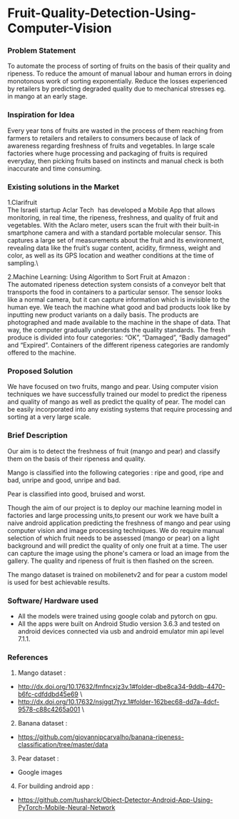 # Fruit-Quality-Detection-Using-Computer-Vision

### Problem Statement
To automate the process of sorting of fruits on the basis of their quality and ripeness. To reduce the amount of manual labour and human errors in doing monotonous work of sorting exponentially. Reduce the losses experienced by retailers by predicting degraded quality due to mechanical stresses eg. in mango at an early stage.

### Inspiration for Idea
Every year tons of fruits are wasted in the process of them reaching from farmers to retailers and retailers to consumers because of lack of awareness regarding freshness of fruits and vegetables. In large scale factories where huge processing and packaging of fruits is required everyday, then picking fruits based on instincts and manual check is both inaccurate and time consuming. 

### Existing solutions in the Market 

1.Clarifruit \
The Israeli startup Aclar Tech   has developed a Mobile App that allows monitoring, in real time, the ripeness, freshness, and quality of fruit and vegetables. With the Aclaro meter, users scan the fruit with their built-in smartphone camera and with a standard portable molecular sensor. This captures a large set of measurements about the fruit and its environment, revealing data like the fruit’s sugar content, acidity, firmness, weight and color, as well as its GPS location and weather conditions at the time of sampling.\

2.Machine Learning: Using Algorithm to Sort Fruit at Amazon : \
The automated ripeness detection system consists of a conveyor belt that transports the food in containers to a particular sensor. The sensor looks like a normal camera, but it can capture information which is invisible to the human eye. We teach the machine what good and bad products look like by inputting new product variants on a daily basis. The products are photographed and made available to the machine in the shape of data. That way, the computer gradually understands the quality standards.
The fresh produce is divided into four categories: “OK”, “Damaged”, “Badly damaged” and “Expired”. Containers of the different ripeness categories are randomly offered to the machine.


### Proposed Solution
We have focused on two fruits, mango and pear.
Using computer vision techniques we have successfully trained our model to predict the ripeness and quality of mango as well as predict the quality of pear. The model can be easily incorporated into any existing systems that require processing and sorting at a very large scale.


### Brief Description
Our aim is to detect the freshness of fruit (mango and pear) and classify them on the basis of their ripeness and quality. 

Mango is classified into the following categories : ripe and good, ripe and bad, unripe and good, unripe and bad. 

Pear is classified into good, bruised and worst.

Though the aim of our project is to deploy our machine learning model in factories and large processing units,to present our work we have built a naive android application predicting the freshness of mango and pear using computer vision and image processing techniques. 
We do require manual selection of which fruit needs to be assessed (mango or pear) on a light background and will predict the quality of only one fruit at a time. The user can capture the image using the phone's camera or load an image from the gallery. The quality and ripeness of fruit is then flashed on the screen.

The mango dataset is trained on mobilenetv2 and for pear a custom model is used for best achievable results.


### Software/ Hardware used
* All the models were trained using  google colab and pytorch on gpu.
* All the apps were built on Android Studio version 3.6.3 and tested on android devices connected via usb and android emulator min api level 7.1.1.


### References
1. Mango dataset :
* http://dx.doi.org/10.17632/fmfncxjz3v.1#folder-dbe8ca34-9ddb-4470-b6fc-cdfddbd45e69 \
* http://dx.doi.org/10.17632/nsjggt7tyz.1#folder-162bec68-dd7a-4dcf-9578-c88c4265a001 \
2. Banana dataset :
* https://github.com/giovannipcarvalho/banana-ripeness-classification/tree/master/data
3. Pear dataset :
* Google images

4. For building android app :
* https://github.com/tusharck/Object-Detector-Android-App-Using-PyTorch-Mobile-Neural-Network

